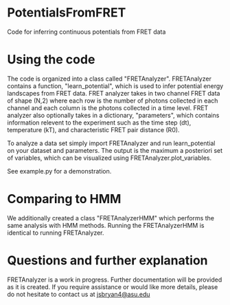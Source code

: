 # PotentialsFromFRET
Code for inferring continuous potentials from FRET data

# Using the code

The code is organized into a class called "FRETAnalyzer". FRETAnalyzer contains a function, "learn_potential", which is used to infer potential energy landscapes from FRET data. FRET analyzer takes in two channel FRET data of shape (N,2) where each row is the number of photons collected in each channel and each column is the photons collected in a time level. FRET analyzer also optionally takes in a dictionary, "parameters", which contains information relevent to the experiment such as the time step (dt), temperature (kT), and characteristic FRET pair distance (R0).

To analyze a data set simply import FRETAnalyzer and run learn_potential on your dataset and parameters. The output is the maximum a posteriori set of variables, which can be visualized using FRETAnalyzer.plot_variables.

See example.py for a demonstration.

# Comparing to HMM

We additionally created a class "FRETAnalyzerHMM" which performs the same analysis with HMM methods. Running the FRETAnalyzerHMM is identical to running FRETAnalyzer.

# Questions and further explanation

FRETAnalyzer is a work in progress. Further documentation will be provided as it is created. If you require assistance or would like more details, please do not hesitate to contact us at jsbryan4@asu.edu

